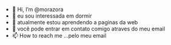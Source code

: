 - 👋 Hi, I’m @morazora
- 👀 eu sou interessada em dormir 
- 🌱 atualmente estou aprendendo a paginas da web
- 💞️ você pode entrar em contato comigo atraves do meu email
- 📫 How to reach me ...pelo meu email 

<!---
morazora/morazora is a ✨ special ✨ repository because its `README.md` (this file) appears on your GitHub profile.
You can click the Preview link to take a look at your changes.
--->
